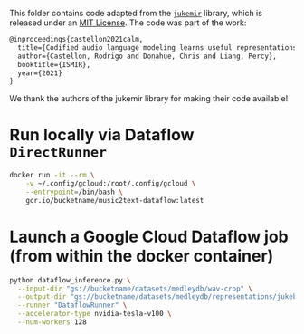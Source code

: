 This folder contains code adapted from the [`jukemir`](https://github.com/p-lambda/jukemir) library, which is released under an [MIT License](https://github.com/p-lambda/jukemir/blob/main/LICENSE). The code was part of the work:

```latex
@inproceedings{castellon2021calm,
  title={Codified audio language modeling learns useful representations for music information retrieval},
  author={Castellon, Rodrigo and Donahue, Chris and Liang, Percy},
  booktitle={ISMIR},
  year={2021}
}
```

We thank the authors of the jukemir library for making their code available!


# Run locally via Dataflow `DirectRunner`
```bash
docker run -it --rm \
    -v ~/.config/gcloud:/root/.config/gcloud \
    --entrypoint=/bin/bash \
    gcr.io/bucketname/music2text-dataflow:latest
```


# Launch a Google Cloud Dataflow job (from within the docker container)

```bash
python dataflow_inference.py \
  --input-dir "gs://bucketname/datasets/medleydb/wav-crop" \
  --output-dir "gs://bucketname/datasets/medleydb/representations/jukebox/f10/" \
  --runner "DataflowRunner" \
  --accelerator-type nvidia-tesla-v100 \
  --num-workers 128
```
